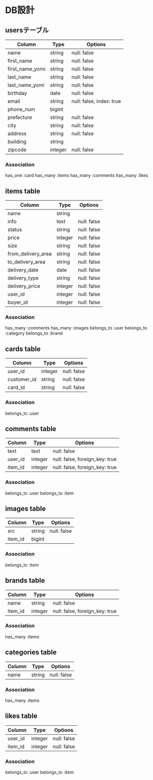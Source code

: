
 # DB設計
## usersテーブル
|Column|Type|Options|
|------|----|-------|
|name|string|null: false|
|first_name|string|null: false|
|first_name_yomi|string|null: false|
|last_name|string|null: false|
|last_name_yomi|string|null: false|
|birthday|date|null: false|
|email|string|null: false, index: true|
|phone_num|bigint|
|prefecture|string|null: false|
|city|string|null: false|
|address|string|null: false|
|building|string|
|zipcode|integer|null: false|
### Association
has_one :card
has_many :items
has_many :comments
has_many :likes

## items table
|Column|Type|Options|
|------|----|-------|
|name|string||null: false|
|info|text|null: false|
|status|string|null: false|
|price|integer|null: false|
|size|string|null: false|
|from_delivery_area|string|null: false|
|to_delivery_area|string|null: false|
|delivery_date|date|null: false|
|delivery_type|string|null: false|
|delivery_price|integer|null: false|
|user_id|integer|null: false|
|buyer_id|integer|null: false|
### Association
has_many :comments
has_many :images
belongs_to :user
belongs_to :category
belongs_to :brand

## cards table
|Column|Type|Options|
|------|----|-------|
|user_id|integer|null: false|
|customer_id|string|null: false|
|card_id|string|null: false|
### Association
belongs_to :user

## comments table
|Column|Type|Options|
|------|----|-------|
|text|text|null: false|
|user_id|integer|null: false, foreign_key: true|
|item_id|integer|null: false, foreign_key: true|
### Association
belongs_to :user
belongs_to :item

## images table
|Column|Type|Options|
|------|----|-------|
|src|string|null: false|
|item_id|bigint||
### Association
belongs_to :item

## brands table
|Column|Type|Options|
|------|----|-------|
|name|string|null: false|
|item_id|integer|null: false, foreign_key: true|
### Association
has_many :items

## categories table
|Column|Type|Options|
|------|----|-------|
|name|string|null: false|
### Association
has_many :items

## likes table
|Column|Type|Options|
|------|----|-------|
|user_id|integer|null: false|
|item_id|integer|null: false|
### Association
belongs_to :user
belongs_to :item